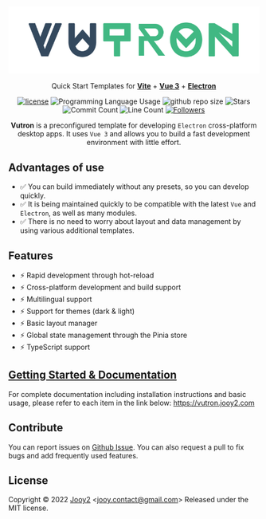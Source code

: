 <div align="center">

![vutron-logo](src/renderer/public/images/vutron-logo.webp)

Quick Start Templates for **[Vite](https://vitejs.dev)** + **[Vue 3](https://vuejs.org)** + **[Electron](https://www.electronjs.org)**

[![license](https://img.shields.io/badge/license-MIT-blue.svg)](https://github.com/jooy2/vutron/blob/master/LICENSE) ![Programming Language Usage](https://img.shields.io/github/languages/top/jooy2/vutron) ![github repo size](https://img.shields.io/github/repo-size/jooy2/vutron) ![Stars](https://img.shields.io/github/stars/jooy2/vutron?style=social) ![Commit Count](https://img.shields.io/github/commit-activity/y/jooy2/vutron) ![Line Count](https://img.shields.io/tokei/lines/github/jooy2/vutron) [![Followers](https://img.shields.io/github/followers/jooy2?style=social)](https://github.com/jooy2)

**Vutron** is a preconfigured template for developing `Electron` cross-platform desktop apps. It uses `Vue 3` and allows you to build a fast development environment with little effort.

</div>

## Advantages of use

- ✅ You can build immediately without any presets, so you can develop quickly.
- ✅ It is being maintained quickly to be compatible with the latest `Vue` and `Electron`, as well as many modules.
- ✅ There is no need to worry about layout and data management by using various additional templates.

## Features

- ⚡️ Rapid development through hot-reload
- ⚡️ Cross-platform development and build support
- ⚡️ Multilingual support
- ⚡️ Support for themes (dark & light)
- ⚡️ Basic layout manager
- ⚡️ Global state management through the Pinia store
- ⚡️ TypeScript support

## [Getting Started & Documentation](https://vutron.jooy2.com)

For complete documentation including installation instructions and basic usage, please refer to each item in the link below: https://vutron.jooy2.com

## Contribute

You can report issues on [Github Issue](https://github.com/jooy2/vutron/issues). You can also request a pull to fix bugs and add frequently used features.

## License

Copyright © 2022 [Jooy2](https://jooy2.com) <[jooy.contact@gmail.com](mailto:jooy.contact@gmail.com)> Released under the MIT license.

